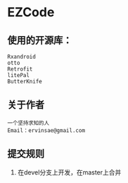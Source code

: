 # EZCode



## 使用的开源库：

    Rxandroid
    otto
    Retrofit
    litePal
    ButterKnife



## 关于作者

    一个坚持求知的人
    Email：ervinsae@gmail.com


## 提交规则
1. 在devel分支上开发，在master上合并